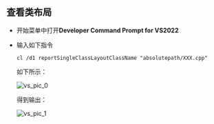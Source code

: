 ## 查看类布局

- 开始菜单中打开**Developer Command Prompt for VS2022**

- 输入如下指令

  ```shell
  cl /d1 reportSingleClassLayoutClassName "absolutepath/XXX.cpp"
  ```

  如下所示：

  <img src="/pic/vs_pic_0.png" alt="vs_pic_0" style="zoom:100%;" />

  得到输出：

  <img src="/pic/vs_pic_1.png" alt="vs_pic_1" style="zoom:100%;" />

  

  

